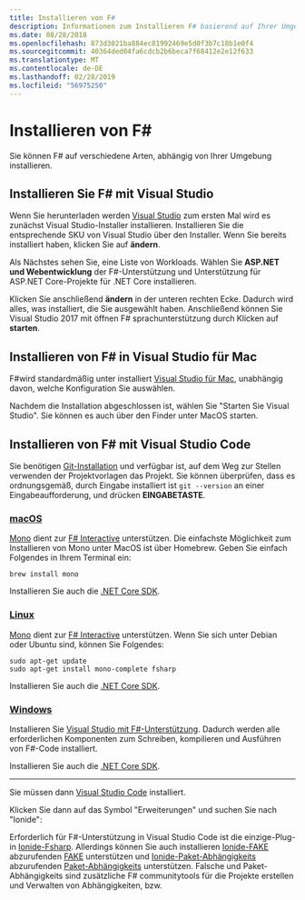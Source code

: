 ```yaml
---
title: Installieren von F#
description: Informationen zum Installieren F# basierend auf Ihrer Umgebung.
ms.date: 08/28/2018
ms.openlocfilehash: 873d3021ba884ec81992469e5d0f3b7c18b1e0f4
ms.sourcegitcommit: 40364ded04fa6cdcb2b6beca7f68412e2e12f633
ms.translationtype: MT
ms.contentlocale: de-DE
ms.lasthandoff: 02/28/2019
ms.locfileid: "56975250"
---
```

# <a name="install-f"></a>Installieren von F\#

Sie können F# auf verschiedene Arten, abhängig von Ihrer Umgebung installieren.

## <a name="install-f-with-visual-studio"></a>Installieren Sie F# mit Visual Studio

Wenn Sie herunterladen werden [Visual Studio](https://visualstudio.microsoft.com/) zum ersten Mal wird es zunächst Visual Studio-Installer installieren. Installieren Sie die entsprechende SKU von Visual Studio über den Installer. Wenn Sie bereits installiert haben, klicken Sie auf **ändern**.

Als Nächstes sehen Sie, eine Liste von Workloads. Wählen Sie **ASP.NET und Webentwicklung** der F#-Unterstützung und Unterstützung für ASP.NET Core-Projekte für .NET Core installieren.

Klicken Sie anschließend **ändern** in der unteren rechten Ecke.  Dadurch wird alles, was installiert, die Sie ausgewählt haben. Anschließend können Sie Visual Studio 2017 mit öffnen F# sprachunterstützung durch Klicken auf **starten**.

## <a name="install-f-with-visual-studio-for-mac"></a>Installieren von F# in Visual Studio für Mac

F#wird standardmäßig unter installiert [Visual Studio für Mac](https://visualstudio.microsoft.com/vs/mac/), unabhängig davon, welche Konfiguration Sie auswählen.

Nachdem die Installation abgeschlossen ist, wählen Sie "Starten Sie Visual Studio". Sie können es auch über den Finder unter MacOS starten.

## <a name="install-f-with-visual-studio-code"></a>Installieren von F# mit Visual Studio Code

Sie benötigen [Git-Installation](https://git-scm.com/download) und verfügbar ist, auf dem Weg zur Stellen verwenden der Projektvorlagen das Projekt. Sie können überprüfen, dass es ordnungsgemäß, durch Eingabe installiert ist `git --version` an einer Eingabeaufforderung, und drücken **EINGABETASTE**.

### <a name="macostabmacos"></a>[macOS](#tab/macos)

[Mono](https://www.mono-project.com) dient zur [F# Interactive](../tutorials/fsharp-interactive/index.md) unterstützen. Die einfachste Möglichkeit zum Installieren von Mono unter MacOS ist über Homebrew. Geben Sie einfach Folgendes in Ihrem Terminal ein:

```console
brew install mono
```

Installieren Sie auch die [.NET Core SDK](https://www.microsoft.com/net/download).

### <a name="linuxtablinux"></a>[Linux](#tab/linux)

[Mono](https://www.mono-project.com) dient zur [F# Interactive](../tutorials/fsharp-interactive/index.md) unterstützen. Wenn Sie sich unter Debian oder Ubuntu sind, können Sie Folgendes:

```console
sudo apt-get update
sudo apt-get install mono-complete fsharp
```

Installieren Sie auch die [.NET Core SDK](https://www.microsoft.com/net/download).

### <a name="windowstabwindows"></a>[Windows](#tab/windows)

Installieren Sie [Visual Studio mit F#-Unterstützung](#install-f-with-visual-studio). Dadurch werden alle erforderlichen Komponenten zum Schreiben, kompilieren und Ausführen von F#-Code installiert.

Installieren Sie auch die [.NET Core SDK](https://www.microsoft.com/net/download/).

---

Sie müssen dann [Visual Studio Code](https://code.visualstudio.com) installiert.

Klicken Sie dann auf das Symbol "Erweiterungen" und suchen Sie nach "Ionide":

Erforderlich für F#-Unterstützung in Visual Studio Code ist die einzige-Plug-in [Ionide-Fsharp](https://marketplace.visualstudio.com/items?itemName=Ionide.Ionide-fsharp). Allerdings können Sie auch installieren [Ionide-FAKE](https://marketplace.visualstudio.com/items?itemName=Ionide.Ionide-FAKE) abzurufenden [FAKE](https://fsharp.github.io/FAKE/) unterstützen und [Ionide-Paket-Abhängigkeits](https://marketplace.visualstudio.com/items?itemName=Ionide.Ionide-Paket) abzurufenden [Paket-Abhängigkeits](https://fsprojects.github.io/Paket/) unterstützen. Falsche und Paket-Abhängigkeits sind zusätzliche F# communitytools für die Projekte erstellen und Verwalten von Abhängigkeiten, bzw.
